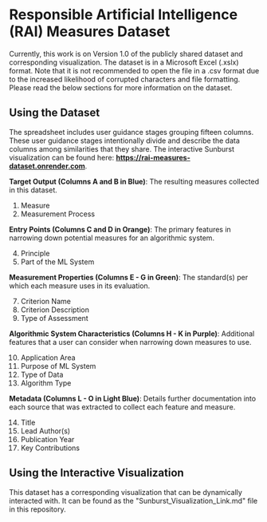 # Responsible Artificial Intelligence (RAI) Measures Dataset

Currently, this work is on Version 1.0 of the publicly shared dataset and corresponding visualization. The dataset is in a Microsoft Excel (.xslx) format. Note that it is not recommended to open the file in a .csv format due to the increased likelihood of corrupted characters and file formatting. Please read the below sections for more information on the dataset.

## Using the Dataset
The spreadsheet includes user guidance stages grouping fifteen columns. These user guidance stages intentionally divide and describe the data columns among similarities that they share. The interactive Sunburst visualization can be found here: **https://rai-measures-dataset.onrender.com**. 

**Target Output (Columns A and B in Blue)**: The resulting measures collected in this dataset.
  1. Measure
  2. Measurement Process
     
**Entry Points (Columns C and D in Orange)**: The primary features in narrowing down potential measures for an algorithmic system.

  4. Principle
  5. Part of the ML System

**Measurement Properties (Columns E - G in Green)**: The standard(s) per which each measure uses in its evaluation.

  7. Criterion Name 
  8. Criterion Description 
  9. Type of Assessment

**Algorithmic System Characteristics (Columns H - K in Purple)**: Additional features that a user can consider when narrowing down measures to use.

  10. Application Area
  11. Purpose of ML System 
  12. Type of Data
  13. Algorithm Type

**Metadata (Columns L - O in Light Blue)**: Details further documentation into each source that was extracted to collect each feature and measure.

  14. Title
  15. Lead Author(s)
  16. Publication Year
  17. Key Contributions 

## Using the Interactive Visualization
This dataset has a corresponding visualization that can be dynamically interacted with. It can be found as the "Sunburst_Visualization_Link.md" file in this repository.
